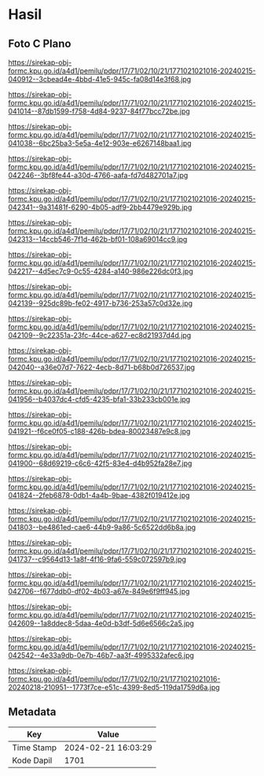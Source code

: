 # Hasil

## Foto C Plano

https://sirekap-obj-formc.kpu.go.id/a4d1/pemilu/pdpr/17/71/02/10/21/1771021021016-20240215-040912--3cbead4e-4bbd-41e5-945c-fa08d14e3f68.jpg

https://sirekap-obj-formc.kpu.go.id/a4d1/pemilu/pdpr/17/71/02/10/21/1771021021016-20240215-041014--87db1599-f758-4d84-9237-84f77bcc72be.jpg

https://sirekap-obj-formc.kpu.go.id/a4d1/pemilu/pdpr/17/71/02/10/21/1771021021016-20240215-041038--6bc25ba3-5e5a-4e12-903e-e6267148baa1.jpg

https://sirekap-obj-formc.kpu.go.id/a4d1/pemilu/pdpr/17/71/02/10/21/1771021021016-20240215-042246--3bf8fe44-a30d-4766-aafa-fd7d482701a7.jpg

https://sirekap-obj-formc.kpu.go.id/a4d1/pemilu/pdpr/17/71/02/10/21/1771021021016-20240215-042341--9a31481f-6290-4b05-adf9-2bb4479e929b.jpg

https://sirekap-obj-formc.kpu.go.id/a4d1/pemilu/pdpr/17/71/02/10/21/1771021021016-20240215-042313--14ccb546-7f1d-462b-bf01-108a69014cc9.jpg

https://sirekap-obj-formc.kpu.go.id/a4d1/pemilu/pdpr/17/71/02/10/21/1771021021016-20240215-042217--4d5ec7c9-0c55-4284-a140-986e226dc0f3.jpg

https://sirekap-obj-formc.kpu.go.id/a4d1/pemilu/pdpr/17/71/02/10/21/1771021021016-20240215-042139--925dc89b-fe02-4917-b736-253a57c0d32e.jpg

https://sirekap-obj-formc.kpu.go.id/a4d1/pemilu/pdpr/17/71/02/10/21/1771021021016-20240215-042109--9c22351a-23fc-44ce-a627-ec8d21937d4d.jpg

https://sirekap-obj-formc.kpu.go.id/a4d1/pemilu/pdpr/17/71/02/10/21/1771021021016-20240215-042040--a36e07d7-7622-4ecb-8d71-b68b0d726537.jpg

https://sirekap-obj-formc.kpu.go.id/a4d1/pemilu/pdpr/17/71/02/10/21/1771021021016-20240215-041956--b4037dc4-cfd5-4235-bfa1-33b233cb001e.jpg

https://sirekap-obj-formc.kpu.go.id/a4d1/pemilu/pdpr/17/71/02/10/21/1771021021016-20240215-041921--f6ce0f05-c188-426b-bdea-80023487e9c8.jpg

https://sirekap-obj-formc.kpu.go.id/a4d1/pemilu/pdpr/17/71/02/10/21/1771021021016-20240215-041900--68d69219-c6c6-42f5-83e4-d4b952fa28e7.jpg

https://sirekap-obj-formc.kpu.go.id/a4d1/pemilu/pdpr/17/71/02/10/21/1771021021016-20240215-041824--2feb6878-0db1-4a4b-9bae-4382f019412e.jpg

https://sirekap-obj-formc.kpu.go.id/a4d1/pemilu/pdpr/17/71/02/10/21/1771021021016-20240215-041803--be4861ed-cae6-44b9-9a86-5c6522dd6b8a.jpg

https://sirekap-obj-formc.kpu.go.id/a4d1/pemilu/pdpr/17/71/02/10/21/1771021021016-20240215-041737--c9564d13-1a8f-4f16-9fa6-559c072597b9.jpg

https://sirekap-obj-formc.kpu.go.id/a4d1/pemilu/pdpr/17/71/02/10/21/1771021021016-20240215-042706--f677ddb0-df02-4b03-a67e-849e6f9ff945.jpg

https://sirekap-obj-formc.kpu.go.id/a4d1/pemilu/pdpr/17/71/02/10/21/1771021021016-20240215-042609--1a8ddec8-5daa-4e0d-b3df-5d6e6566c2a5.jpg

https://sirekap-obj-formc.kpu.go.id/a4d1/pemilu/pdpr/17/71/02/10/21/1771021021016-20240215-042542--4e33a9db-0e7b-46b7-aa3f-4995332afec6.jpg

https://sirekap-obj-formc.kpu.go.id/a4d1/pemilu/pdpr/17/71/02/10/21/1771021021016-20240218-210951--1773f7ce-e51c-4399-8ed5-119da1759d6a.jpg


## Metadata

| Key        | Value               |
| ---------- | ------------------- |
| Time Stamp | 2024-02-21 16:03:29 |
| Kode Dapil | 1701                |



